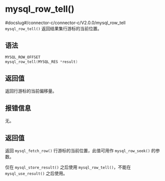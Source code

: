 mysql_row_tell() 
=====================================
#docslug#/connector-c/connector-c/V2.0.0/mysql_row_tell
`mysql_row_tell()` 返回结果集行游标的当前位置。

语法 
-----------------------

```c
MYSQL_ROW_OFFSET
mysql_row_tell(MYSQL_RES *result)
```



返回值 
------------------------

返回行游标的当前偏移量。

报错信息 
-------------------------

无。

返回值 
------------------------

返回 `mysql_fetch_row()` 行游标的当前位置，此值可用作 `mysql_row_seek()` 的参数。

仅在 `mysql_store_result()` 之后使用 `mysql_row_tell()`，不能在 `mysql_use_result()` 之后使用。
